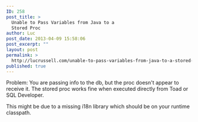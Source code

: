 ```yaml
---
ID: 258
post_title: >
  Unable to Pass Variables from Java to a
  Stored Proc
author: Luc
post_date: 2013-04-09 15:58:06
post_excerpt: ""
layout: post
permalink: >
  http://lucrussell.com/unable-to-pass-variables-from-java-to-a-stored-proc/
published: true
---
```

Problem: You are passing info to the db, but the proc doesn't appear to receive it.  The stored proc works fine when executed directly from Toad or SQL Developer.  

This might be due to a missing i18n library which should be on your runtime classpath.